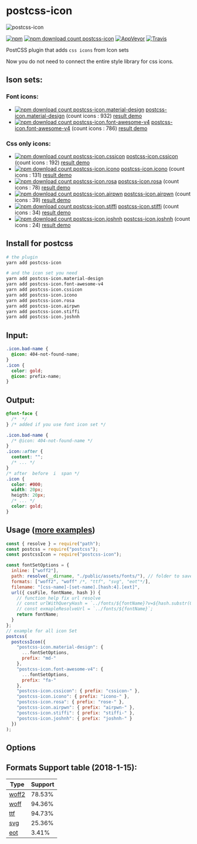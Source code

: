 # postcss-icon

![postcss-icon](https://raw.githubusercontent.com/retyui/postcss-icon/master/logo.png)

[![npm](https://img.shields.io/npm/v/postcss-icon.svg)](https://www.npmjs.com/package/postcss-icon)
[![npm download count postcss-icon](https://img.shields.io/npm/dm/postcss-icon.svg)](https://www.npmjs.com/package/postcss-icon)
[![AppVeyor](https://img.shields.io/appveyor/ci/retyui/postcss-icon.svg?label=windows)](https://ci.appveyor.com/project/retyui/postcss-icon)
[![Travis](https://img.shields.io/travis/retyui/postcss-icon.svg?label=unix)](https://travis-ci.org/retyui/postcss-icon)

PostCSS plugin that adds `css icons` from Icon sets

Now you do not need to connect the entire style library for css icons.

## Ison sets:

### Font icons:

- [![npm download count postcss-icon.material-design](https://img.shields.io/npm/dm/postcss-icon.material-design.svg)](https://www.npmjs.com/package/postcss-icon.material-design) [postcss-icon.material-design](https://github.com/retyui/postcss-icon.material-design) (count icons : 932) [result demo](https://retyui.github.io/postcss-icon/material-design/)
- [![npm download count postcss-icon.font-awesome-v4](https://img.shields.io/npm/dm/postcss-icon.font-awesome-v4.svg)](https://www.npmjs.com/package/postcss-icon.font-awesome-v4) [postcss-icon.font-awesome-v4](https://github.com/retyui/postcss-icon.font-awesome-v4) (count icons : 786) [result demo](https://retyui.github.io/postcss-icon/font-awesome-v4/)

### Css only icons:

- [![npm download count postcss-icon.cssicon](https://img.shields.io/npm/dm/postcss-icon.cssicon.svg)](https://www.npmjs.com/package/postcss-icon.cssicon) [postcss-icon.cssicon](https://github.com/retyui/postcss-icon.cssicon) (count icons : 192) [result demo](https://retyui.github.io/postcss-icon/cssicon/)
- [![npm download count postcss-icon.icono](https://img.shields.io/npm/dm/postcss-icon.icono.svg)](https://www.npmjs.com/package/postcss-icon.icono) [postcss-icon.icono](https://github.com/retyui/postcss-icon.icono) (count icons : 131) [result demo](https://retyui.github.io/postcss-icon/icono/)
- [![npm download count postcss-icon.rosa](https://img.shields.io/npm/dm/postcss-icon.rosa.svg)](https://www.npmjs.com/package/postcss-icon.rosa) [postcss-icon.rosa](https://github.com/retyui/postcss-icon.rosa) (count icons : 78) [result demo](https://retyui.github.io/postcss-icon/rosa/)
- [![npm download count postcss-icon.airpwn](https://img.shields.io/npm/dm/postcss-icon.airpwn.svg)](https://www.npmjs.com/package/postcss-icon.airpwn) [postcss-icon.airpwn](https://github.com/retyui/postcss-icon.airpwn) (count icons : 39) [result demo](https://retyui.github.io/postcss-icon/airpwn/)
- [![npm download count postcss-icon.stiffi](https://img.shields.io/npm/dm/postcss-icon.stiffi.svg)](https://www.npmjs.com/package/postcss-icon.stiffi) [postcss-icon.stiffi](https://github.com/retyui/postcss-icon.stiffi) (count icons : 34) [result demo](https://retyui.github.io/postcss-icon/stiffi/)
- [![npm download count postcss-icon.joshnh](https://img.shields.io/npm/dm/postcss-icon.joshnh.svg)](https://www.npmjs.com/package/postcss-icon.joshnh) [postcss-icon.joshnh](https://github.com/retyui/postcss-icon.joshnh) (count icons : 24) [result demo](https://retyui.github.io/postcss-icon/joshnh/)

## Install for postcss

```bash
# the plugin
yarn add postcss-icon

# and the icon set you need
yarn add postcss-icon.material-design
yarn add postcss-icon.font-awesome-v4
yarn add postcss-icon.cssicon
yarn add postcss-icon.icono
yarn add postcss-icon.rosa
yarn add postcss-icon.airpwn
yarn add postcss-icon.stiffi
yarn add postcss-icon.joshnh
```

## Input:

```css
.icon.bad-name {
  @icon: 404-not-found-name;
}
.icon {
  color: gold;
  @icon: prefix-name;
}
```

## Output:

```css
@font-face {
  /*  */
} /* added if you use font icon set */

.icon.bad-name {
  /* @icon: 404-not-found-name */
}
.icon::after {
  content: "";
  /* ... */
}
/* after  before  i  span */
.icon {
  color: #000;
  width: 20px;
  heigth: 20px;
  /* ... */
  color: gold;
}
```

## Usage ([more examples](https://github.com/retyui/postcss-icon/tree/master/example/))

```js
const { resolve } = require("path");
const postcss = require("postcss");
const postcssIcon = require("postcss-icon");

const fontSetOptions = {
  inline: ["woff2"],
  path: resolve(__dirname, "./public/assets/fonts/"), // folder to save all font files. Required absolute path!
  formats: ["woff2", "woff" /*, "ttf", "svg", "eot"*/],
  filename: "[css-name]-[set-name].[hash:4].[ext]",
  url({ cssFile, fontName, hash }) {
    // function help fix url resolve
    // const urlWithQueryHash = `../fonts/${fontName}?v=${hash.substr(0, 5)}`;
    // const exmapleResolveUrl = `../fonts/${fontName}`;
    return fontName;
  }
};
// example for all icon Set
postcss(
  postcssIcon({
    "postcss-icon.material-design": {
      ...fontSetOptions,
      prefix: "md-"
    },
    "postcss-icon.font-awesome-v4": {
      ...fontSetOptions,
      prefix: "fa-"
    },
    "postcss-icon.cssicon": { prefix: "cssicon-" },
    "postcss-icon.icono": { prefix: "icono-" },
    "postcss-icon.rosa": { prefix: "rose-" },
    "postcss-icon.airpwn": { prefix: "airpwn-" },
    "postcss-icon.stiffi": { prefix: "stiffi-" },
    "postcss-icon.joshnh": { prefix: "joshnh-" }
  })
);
```

## Options

## Formats Support table (2018-1-15):

| Type                                       | Support |
| ------------------------------------------ | ------- |
| [woff2](https://caniuse.com/#feat=woff2)   | 78.53%  |
| [woff](https://caniuse.com/#feat=woff)     | 94.36%  |
| [ttf](https://caniuse.com/#feat=ttf)       | 94.73%  |
| [svg](https://caniuse.com/#feat=svg-fonts) | 25.36%  |
| [eot](https://caniuse.com/#feat=eot)       | 3.41%   |
